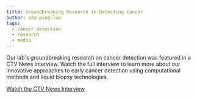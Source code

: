 ```yaml
---
title: Groundbreaking Research in Detecting Cancer
author: aaa-ping-luo
tags:
  - cancer detection
  - research
  - media
---
```


Our lab's groundbreaking research on cancer detection was featured in a CTV News interview. Watch the full interview to learn more about our innovative approaches to early cancer detection using computational methods and liquid biopsy technologies.

[Watch the CTV News Interview](https://www.ctvnews.ca/northern-ontario/video/2025/08/29/groundbreaking-research-in-detecting-cancer/)
